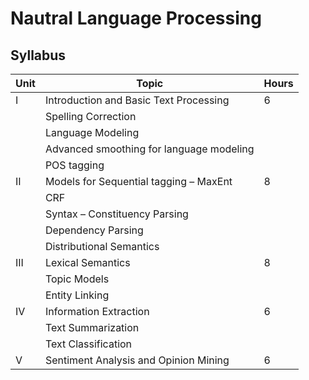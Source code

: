 # Nautral Language Processing 

## Syllabus

| Unit | Topic                                                                        | Hours |
|------|------------------------------------------------------------------------------|-------|
| I    | Introduction and Basic Text Processing                                     | 6     |
|      | Spelling Correction                                                         |       |
|      | Language Modeling                                                            |       |
|      | Advanced smoothing for language modeling                                    |       |
|      | POS tagging                                                                   |       |
| II   | Models for Sequential tagging – MaxEnt                                      | 8     |
|      | CRF                                                                          |       |
|      | Syntax – Constituency Parsing                                               |       |
|      | Dependency Parsing                                                           |       |
|      | Distributional Semantics                                                     |       |
| III  | Lexical Semantics                                                            | 8     |
|      | Topic Models                                                                 |       |
|      | Entity Linking                                                               |       |
| IV   | Information Extraction                                                      | 6     |
|      | Text Summarization                                                           |       |
|      | Text Classification                                                          |       |
| V    | Sentiment Analysis and Opinion Mining                                       | 6     |
